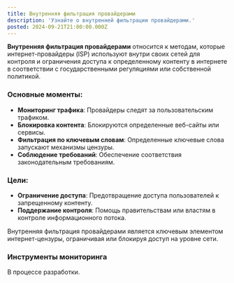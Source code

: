 ```yaml
---
title: Внутренняя фильтрация провайдерами
description: 'Узнайте о внутренней фильтрации провайдерами.'
posted: 2024-09-21T21:00:00.000Z
---
```

**Внутренняя фильтрация провайдерами** относится к методам, которые интернет-провайдеры (ISP) используют внутри своих сетей для контроля и ограничения доступа к определенному контенту в интернете в соответствии с государственными регуляциями или собственной политикой.

### Основные моменты:

- **Мониторинг трафика**: Провайдеры следят за пользовательским трафиком.
- **Блокировка контента**: Блокируются определенные веб-сайты или сервисы.
- **Фильтрация по ключевым словам**: Определенные ключевые слова запускают механизмы цензуры.
- **Соблюдение требований**: Обеспечение соответствия законодательным требованиям.

### Цели:

- **Ограничение доступа**: Предотвращение доступа пользователей к запрещенному контенту.
- **Поддержание контроля**: Помощь правительствам или властям в контроле информационного потока.

Внутренняя фильтрация провайдерами является ключевым элементом интернет-цензуры, ограничивая или блокируя доступ на уровне сети.

### Инструменты мониторинга
В процессе разработки.
